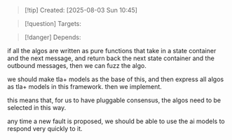 
>[!tip] Created: [2025-08-03 Sun 10:45]

>[!question] Targets: 

>[!danger] Depends: 

if all the algos are written as pure functions that take in a state container and the next message, and return back the next state container and the outbound messages, then we can fuzz the algo.

we should make tla+ models as the base of this, and then express all algos as tla+ models in this framework.   then we implement.

this means that, for us to have pluggable consensus, the algos need to be selected in this way.

any time a new fault is proposed, we should be able to use the ai models to respond very quickly to it.